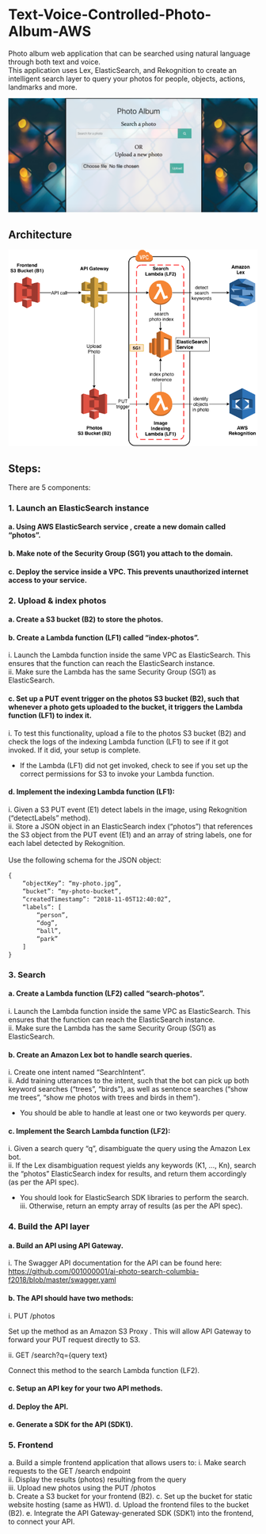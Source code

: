 # Text-Voice-Controlled-Photo-Album-AWS
Photo album web application that can be searched using natural language through both text and voice.<br/>
This application uses Lex, ElasticSearch, and Rekognition to create an intelligent search layer to query your photos for people, objects, actions, landmarks and more.

![screenshot](Images/Screenshot.png)

## Architecture
![screenshot](Images/architecture.png)

## Steps:
There are 5 components:

### 1.	Launch an ElasticSearch instance 

#### a.	Using AWS ElasticSearch service , create a new domain called “photos”.<br/>

#### b.	Make note of the Security Group (SG1) you attach to the domain.<br/>

#### c.	Deploy the service inside a VPC. This prevents unauthorized internet access to your service.<br/>

### 2.	Upload & index photos

#### a.	Create a S3 bucket (B2) to store the photos.<br/>

#### b.	Create a Lambda function (LF1) called “index-photos”.<br/>
i.	Launch the Lambda function inside the same VPC as ElasticSearch. This ensures that the function can reach the ElasticSearch instance.<br/>
ii.	Make sure the Lambda has the same Security Group (SG1) as ElasticSearch.<br/>

#### c.	Set up a PUT event trigger  on the photos S3 bucket (B2), such that whenever a photo gets uploaded to the bucket, it triggers the Lambda function (LF1) to index it.<br/>
i.	To test this functionality, upload a file to the photos S3 bucket (B2) and check the logs of the indexing Lambda function (LF1) to see if it got invoked. If it did, your setup is complete.<br/>
* If the Lambda (LF1) did not get invoked, check to see if you set up the correct permissions  for S3 to invoke your Lambda function.<br/>

#### d.	Implement the indexing Lambda function (LF1):<br/>
i.	Given a S3 PUT event (E1) detect labels in the image, using Rekognition  (“detectLabels” method).<br/>
ii.	Store a JSON object in an ElasticSearch index (“photos”) that references the S3 object from the PUT event (E1) and an array of string labels, one for each label detected by Rekognition.<br/>
<br/>
Use the following schema for the JSON object:<br/>

```
{
	“objectKey”: “my-photo.jpg”,
	“bucket”: “my-photo-bucket”,
	“createdTimestamp”: “2018-11-05T12:40:02”,
	“labels”: [
		“person”,
		“dog”,
		“ball”,
		“park”
	]
}
```

### 3.	Search

#### a.	Create a Lambda function (LF2) called “search-photos”.
i.	Launch the Lambda function inside the same VPC as ElasticSearch. This ensures that the function can reach the ElasticSearch instance.<br/>
ii.	Make sure the Lambda has the same Security Group (SG1) as ElasticSearch.<br/>

#### b.	Create an Amazon Lex bot to handle search queries.
i.	Create one intent named “SearchIntent”.<br/>
ii.	Add training utterances to the intent, such that the bot can pick up both keyword searches (“trees”, “birds”), as well as sentence searches (“show me trees”, “show me photos with trees and birds in them”).<br/>
* You should be able to handle at least one or two keywords per query.<br/>

#### c.	Implement the Search Lambda function (LF2):
i.	Given a search query “q”, disambiguate the query using the Amazon Lex bot.<br/>
ii.	If the Lex disambiguation request yields any keywords (K1, …, Kn), search the “photos” ElasticSearch index for results, and return them accordingly (as per the API spec).<br/>
* You should look for ElasticSearch SDK libraries to perform the search.<br/>
iii.	Otherwise, return an empty array of results (as per the API spec).<br/>

### 4.	Build the API layer

#### a.	Build an API using API Gateway.
i.	The Swagger API documentation for the API can be found here:<br/>
https://github.com/001000001/ai-photo-search-columbia-f2018/blob/master/swagger.yaml

#### b.	The API should have two methods:
i.	PUT /photos<br/>

Set up the method as an Amazon S3 Proxy . This will allow API Gateway to forward your PUT request directly to S3.<br/>

ii.	GET /search?q={query text}<br/>

Connect this method to the search Lambda function (LF2).<br/>

#### c.	Setup an API key for your two API methods.

#### d.	Deploy the API.

#### e.	Generate a SDK for the API (SDK1).

### 5.	Frontend
a.	Build a simple frontend application that allows users to:
i.	Make search requests to the GET /search endpoint<br/>
ii.	Display the results (photos) resulting from the query<br/>
iii.	Upload new photos using the PUT /photos<br/>
b.	Create a S3 bucket for your frontend (B2).
c.	Set up the bucket for static website hosting (same as HW1).
d.	Upload the frontend files to the bucket (B2).
e.	Integrate the API Gateway-generated SDK (SDK1) into the frontend, to connect your API.
